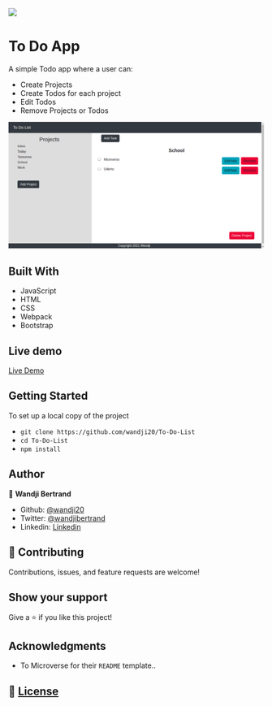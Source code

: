 ![](https://img.shields.io/badge/Microverse-blueviolet)

# To Do App

A simple Todo app where a user can:

- Create Projects
- Create Todos for each project
- Edit Todos
- Remove Projects or Todos

![](./assets/screen.png)

## Built With

- JavaScript
- HTML
- CSS
- Webpack
- Bootstrap

## Live demo

[Live Demo](https://elastic-goldstine-735b20.netlify.app/)

## Getting Started

To set up a local copy of the project

- `git clone https://github.com/wandji20/To-Do-List`
- `cd To-Do-List`
- `npm install`

## Author

👤 **Wandji Bertrand**

- Github: [@wandji20](https://github.com/wandji20)
- Twitter: [@wandjibertrand](https://twitter.com/wandjibertrand)
- Linkedin: [Linkedin](https://www.linkedin.com/in/wandji-bertrand/)

## 🤝 Contributing

Contributions, issues, and feature requests are welcome!

## Show your support

Give a ⭐️ if you like this project!

## Acknowledgments

- To Microverse for their `README` template..

## 📝 [License](LICENSE)
